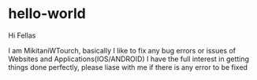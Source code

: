 # hello-world

Hi Fellas

I am MikitaniWTourch, basically I like to fix any bug errors or issues of Websites and Applications(IOS/ANDROID)
I have the full interest in getting things done perfectly, please liase with me if there is any error to be fixed
